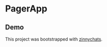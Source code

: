 # PagerApp

## Demo

This project was bootstrapped with [zinnychats](https://zinnychats.netlify.app).
